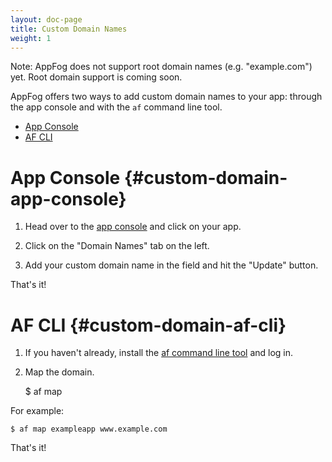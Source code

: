 ```yaml
---
layout: doc-page
title: Custom Domain Names
weight: 1
---
```


Note: AppFog does not support root domain names (e.g. "example.com") yet. Root domain support is coming soon.

AppFog offers two ways to add custom domain names to your app: through the app console and with the `af` command line tool. 

* [App Console](#custom-domain-app-console)
* [AF CLI](#custom-domain-af-cli)

# App Console {#custom-domain-app-console}

1. Head over to the [app console](https://console.appfog.com) and click on your app. 

2. Click on the "Domain Names" tab on the left. 

3. Add your custom domain name in the field and hit the "Update" button. 

That's it!

# AF CLI {#custom-domain-af-cli}

1. If you haven't already, install the [af command line tool](http://docs.appfog.com/getting-started/af-cli) and log in. 

2. Map the domain.

    $ af map <appname> <url>

For example: 

    $ af map exampleapp www.example.com

That's it!
